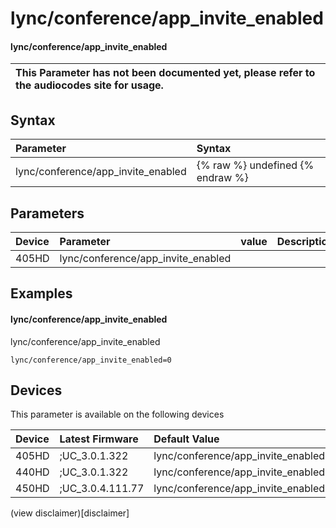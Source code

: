 ﻿---
description: lync/conference/app_invite_enabled
search:
    keywords: ['lync','conference','app_invite_enabled']
---

# lync/conference/app_invite_enabled

#### lync/conference/app_invite_enabled


| This Parameter has not been documented yet, please refer to the audiocodes site for usage.  |
| :--- |

## Syntax
| Parameter | Syntax |
| :--- | :--- |
|lync/conference/app_invite_enabled | {% raw %} undefined {% endraw %} |

## Parameters
|Device|Parameter|value|Description|
|:---|:---|:---|:---|
| 405HD | lync/conference/app_invite_enabled |  |  |

## Examples
#### lync/conference/app_invite_enabled

lync/conference/app_invite_enabled

```
lync/conference/app_invite_enabled=0
```

## Devices
This parameter is available on the following devices

| Device | Latest Firmware | Default Value |
|:---|:---|:---|
| 405HD | ;UC_3.0.1.322 | lync/conference/app_invite_enabled=0 
| 440HD | ;UC_3.0.1.322 | lync/conference/app_invite_enabled=0 
| 450HD | ;UC_3.0.4.111.77 | lync/conference/app_invite_enabled=0 

(view disclaimer)[disclaimer]
